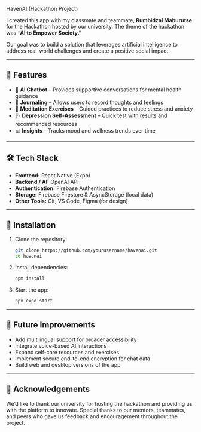 HavenAI (Hackathon Project)

I created this app with my classmate and teammate, **Rumbidzai Maburutse** for the Hackathon hosted by our university.
The theme of the hackathon was **“AI to Empower Society.”**

Our goal was to build a solution that leverages artificial intelligence to address real-world challenges and create a positive social impact.

---

## 🌟 Features

* 🤖 **AI Chatbot** – Provides supportive conversations for mental health guidance
* 📓 **Journaling** – Allows users to record thoughts and feelings
* 🧘 **Meditation Exercises** – Guided practices to reduce stress and anxiety
* 🩺 **Depression Self-Assessment** – Quick test with results and recommended resources
* 📊 **Insights** – Tracks mood and wellness trends over time

---

## 🛠️ Tech Stack

* **Frontend:** React Native (Expo)
* **Backend / AI:** OpenAI API
* **Authentication:** Firebase Authentication
* **Storage:** Firebase Firestore & AsyncStorage (local data)
* **Other Tools:** Git, VS Code, Figma (for design)

---

## 🚀 Installation

1. Clone the repository:

   ```bash
   git clone https://github.com/yourusername/havenai.git
   cd havenai
   ```

2. Install dependencies:

   ```bash
   npm install
   ```

3. Start the app:

   ```bash
   npx expo start
   ```

---

## 🎯 Future Improvements

* Add multilingual support for broader accessibility
* Integrate voice-based AI interactions
* Expand self-care resources and exercises
* Implement secure end-to-end encryption for chat data
* Build web and desktop versions of the app

---

## 🙌 Acknowledgements

We’d like to thank our university for hosting the hackathon and providing us with the platform to innovate.
Special thanks to our mentors, teammates, and peers who gave us feedback and encouragement throughout the project.

